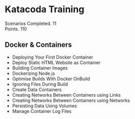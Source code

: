 # Katacoda Training

Scenarios Completed. 11   
Points. 110

## Docker & Containers
- Deploying Your First Docker Container
- Deploy Static HTML Website as Container
- Building Container Images
- Dockerizing Node.js
- Optimise Builds With Docker OnBuild
- Ignoring Files During Build
- Create Data Containers
- Creating Networks Between Containers using Links
- Creating Networks Between Containers using Networks
- Persisting Data Using Volumes
- Manage Container Log Files
